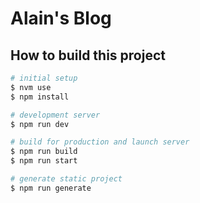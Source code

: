 # Alain's Blog

## How to build this project

```bash
# initial setup
$ nvm use
$ npm install

# development server
$ npm run dev

# build for production and launch server
$ npm run build
$ npm run start

# generate static project
$ npm run generate
```
